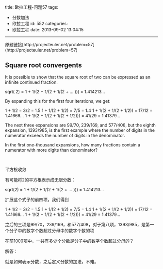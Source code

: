 title: 欧拉工程-问题57
tags:
  - 分数加法
  - 欧拉工程
id: 552
categories:
  - 欧拉工程
date: 2013-09-02 13:04:15
---

<div>原题链接[http://projecteuler.net/problem=57](http://projecteuler.net/problem=57)</div>
<div>

## Square root convergents

It is possible to show that the square root of two can be expressed as an infinite continued fraction.

sqrt( 2) = 1 + 1/(2 + 1/(2 + 1/(2 + ... ))) = 1.414213...

By expanding this for the first four iterations, we get:

1 + 1/2 = 3/2 = 1.5
1 + 1/(2 + 1/2) = 7/5 = 1.4
1 + 1/(2 + 1/(2 + 1/2)) = 17/12 = 1.41666...
1 + 1/(2 + 1/(2 + 1/(2 + 1/2))) = 41/29 = 1.41379...

The next three expansions are 99/70, 239/169, and 577/408, but the eighth expansion, 1393/985, is the first example where the number of digits in the numerator exceeds the number of digits in the denominator.

In the first one-thousand expansions, how many fractions contain a numerator with more digits than denominator?

&nbsp;

平方根收敛

有可能将2的平方根表示成无限分数：

sqrt(2) = 1 + 1/(2 + 1/(2 + 1/(2 + ... ))) = 1.414213...

扩展这个式子的前四项，我们得到

1 + 1/2 = 3/2 = 1.5
1 + 1/(2 + 1/2) = 7/5 = 1.4
1 + 1/(2 + 1/(2 + 1/2)) = 17/12 = 1.41666...
1 + 1/(2 + 1/(2 + 1/(2 + 1/2))) = 41/29 = 1.41379...

之后的三项是99/70，239/169，和577/408，对于第八项，1393/985，是第一个分子中的数字个数超过分母中的数字个数的项

在前1000项中，一共有多少个分数是分子中的数字个数超过分母的？

解答：

就是如何表示分数，之后定义分数的加法，不难。

</div>